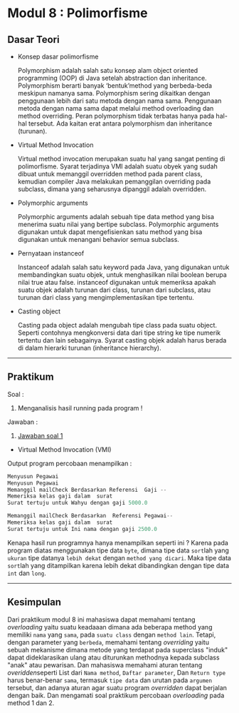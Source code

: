 # Modul 8 : Polimorfisme

## Dasar Teori

* Konsep dasar polimorfisme

    Polymorphism adalah salah satu konsep alam object oriented programming (OOP) di Java setelah abstraction dan inheritance. Polymorphism berarti banyak ‘bentuk’method yang berbeda-beda meskipun namanya sama. Polymorphism sering dikaitkan dengan penggunaan lebih dari satu metoda dengan nama sama. Penggunaan metoda dengan nama sama dapat melalui method overloading dan method overriding. Peran polymorphism tidak terbatas hanya pada hal-hal tersebut. Ada kaitan erat antara polymorphism dan inheritance (turunan).
  

* Virtual Method Invocation 

    Virtual method invocation merupakan suatu hal yang sangat penting di polimorfisme. Syarat terjadinya VMI adalah suatu obyek yang sudah dibuat untuk memanggil overridden method pada parent class, kemudian compiler Java melakukan pemanggilan overriding pada subclass, dimana yang seharusnya dipanggil adalah overridden.
  
  
* Polymorphic arguments 
  
    Polymorphic arguments adalah sebuah tipe data method yang bisa menerima suatu nilai yang bertipe subclass.  Polymorphic arguments digunakan untuk dapat mengefisienkan satu method yang bisa digunakan untuk menangani behavior semua subclass.


* Pernyataan instanceof 

    Instanceof adalah salah satu keyword pada Java, yang digunakan untuk membandingkan suatu objek, untuk menghasilkan nilai boolean berupa nilai true atau false. instanceof digunakan untuk memeriksa apakah suatu objek adalah turunan dari class, turunan dari subclass, atau turunan dari class yang mengimplementasikan tipe tertentu.

* Casting object 

    Casting pada object adalah mengubah tipe class pada suatu object. Seperti contohnya mengkonversi data dari tipe string ke tipe numerik tertentu dan lain sebagainya. Syarat casting objek adalah harus berada di dalam hierarki turunan (inheritance hierarchy).

<hr>

## Praktikum

Soal :
1. Menganalisis hasil running pada program ! 

Jawaban :
1. [Jawaban soal 1](https://github.com/iddfian/20104031_Idfian-Azhar-Hidayat_Pemrograman-2/tree/Modul8/src/latihan)

  - Virtual Method Invocation (VMI)

Output program percobaan menampilkan :

````java
Menyusun Pegawai
Menyusun Pegawai
Memanggil mailCheck Berdasarkan Referensi  Gaji --
Memeriksa kelas gaji dalam  surat 
Surat tertuju untuk Wahyu dengan gaji 5000.0

Memanggil mailCheck Berdasarkan  Referensi Pegawai--
Memeriksa kelas gaji dalam  surat 
Surat tertuju untuk Ini nama dengan gaji 2500.0
````
Kenapa hasil run programnya hanya menampilkan seperti ini ? Karena pada program diatas menggunakan tipe data `byte`, dimana tipe data `sort`lah yang `ukuran` tipe datanya `lebih dekat` dengan `method yang dicari`. Maka tipe data `sort`lah yang ditampilkan karena lebih dekat dibandingkan dengan tipe data `int` dan `long`. 

<hr>

## Kesimpulan
Dari praktikum modul 8 ini mahasiswa dapat memahami tentang *overloading* yaitu suatu keadaaan dimana ada beberapa method yang memiliki `nama` yang `sama`, pada `suatu class` dengan `method lain`. Tetapi, dengan parameter yang `berbeda`, memahami tentang *overriding* yaitu sebuah mekanisme dimana metode yang terdapat pada superclass "induk" dapat dideklarasikan ulang atau diturunkan methodnya kepada subclass "anak" atau pewarisan. Dan mahasiswa memahami aturan tentang *overidden*seperti List dari `Nama method`, `Daftar parameter`, Dan `Return type` harus benar-benar `sama`, termasuk `tipe data` dan urutan pada `argumen` tersebut, dan adanya aturan agar suatu program *overridden* dapat berjalan dengan baik. Dan mengamati soal praktikum percobaan *overloading* pada method 1 dan 2. 
